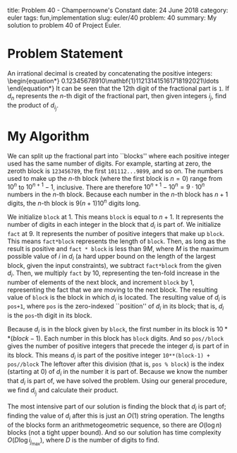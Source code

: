 title: Problem 40 - Champernowne's Constant
date: 24 June 2018
category: euler
tags: fun,implementation
slug: euler/40
problem: 40
summary: My solution to problem 40 of Project Euler.

# Problem Statement

An irrational decimal is created by concatenating the positive integers:
\begin{equation*}
	0.12345678910\mathbf{1}112131415161718192021\ldots
\end{equation*}
It can be seen that the 12th digit of the fractional part is `1`.
If $d_n$ represents the $n$-th digit of the fractional part, then given integers $i_j$, find the product of $d_{i_j}$.

# My Algorithm

We can split up the fractional part into ``blocks'' where each positive integer used has the same number of digits.
For example, starting at zero, the zeroth block is `123456789`, the first `101112...9899`, and so on.
The numbers used to make up the $n$-th block (where the first block is $n = 0$) range from $10^n$ to $10^{n+1} - 1$, inclusive.
There are therefore $10^{n+1} - 10^n = 9\cdot10^n$ numbers in the $n$-th block.
Because each number in the $n$-th block has $n+1$ digits, the $n$-th block is $9(n+1)10^n$ digits long.

We initialize `block` at 1.
This means `block` is equal to $n+1$.
It represents the number of digits in each integer in the block that $d_i$ is part of.
We initialize `fact` at 9.
It represents the number of positive integers that make up `block`.
This means `fact*block` represents the length of `block`.
Then, as long as the result is positive and `fact * block` is less than $9M$, where $M$ is the maximum possible value of $i$ in $d_i$ (a hard upper bound on the length of the largest block, given the input constraints), we subtract `fact*block` from the given $d_i$.
Then, we multiply `fact` by 10, representing the ten-fold increase in the number of elements of the next block, and increment `block` by 1, representing the fact that we are moving to the next block.
The resulting value of `block` is the block in which $d_i$ is located.
The resulting value of $d_i$ is `pos+1`, where `pos` is the zero-indexed ``position'' of $d_i$ in its block; that is, $d_i$ is the `pos`-th digit in its block.

Because $d_i$ is in the block given by `block`, the first number in its block is $10**(block-1)$.
Each number in this block has `block` digits.
And so `pos//block` gives the number of positive integers that precede the integer $d_i$ is part of in its block.
This means $d_i$ is part of the positive integer `10**(block-1) + pos//block`
The leftover after this division (that is, `pos % block`) is the index (starting at 0) of $d_i$ in the number it is part of.
Because we know the number that $d_i$ is part of, we have solved the problem.
Using our general procedure, we find $d_{i_{j}}$ and calculate their product.

The most intensive part of our solution is finding the block that $d_i$ is part of; finding the value of $d_i$ after this is just an $O(1)$ string operation.
The lengths of the blocks form an arithmetogeometric sequence, so there are $O(\log n)$ blocks (not a tight upper bound).
And so our solution has time complexity $O(D\log i_{j_{\text{max}}})$, where $D$ is the number of digits to find.